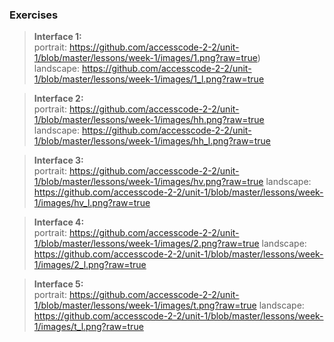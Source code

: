 ### Exercises

> **Interface 1:**  
portrait: https://github.com/accesscode-2-2/unit-1/blob/master/lessons/week-1/images/1.png?raw=true)    
landscape: https://github.com/accesscode-2-2/unit-1/blob/master/lessons/week-1/images/1_l.png?raw=true

> **Interface 2:**  
portrait: https://github.com/accesscode-2-2/unit-1/blob/master/lessons/week-1/images/hh.png?raw=true  
landscape: https://github.com/accesscode-2-2/unit-1/blob/master/lessons/week-1/images/hh_l.png?raw=true

> **Interface 3:**   
portrait: https://github.com/accesscode-2-2/unit-1/blob/master/lessons/week-1/images/hv.png?raw=true
landscape: https://github.com/accesscode-2-2/unit-1/blob/master/lessons/week-1/images/hv_l.png?raw=true

> **Interface 4:**  
portrait: https://github.com/accesscode-2-2/unit-1/blob/master/lessons/week-1/images/2.png?raw=true
landscape: https://github.com/accesscode-2-2/unit-1/blob/master/lessons/week-1/images/2_l.png?raw=true

> **Interface 5:**  
portrait: https://github.com/accesscode-2-2/unit-1/blob/master/lessons/week-1/images/t.png?raw=true
landscape: https://github.com/accesscode-2-2/unit-1/blob/master/lessons/week-1/images/t_l.png?raw=true
